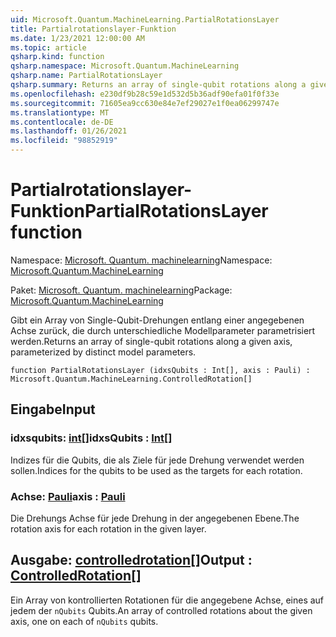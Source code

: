 ```yaml
---
uid: Microsoft.Quantum.MachineLearning.PartialRotationsLayer
title: Partialrotationslayer-Funktion
ms.date: 1/23/2021 12:00:00 AM
ms.topic: article
qsharp.kind: function
qsharp.namespace: Microsoft.Quantum.MachineLearning
qsharp.name: PartialRotationsLayer
qsharp.summary: Returns an array of single-qubit rotations along a given axis, parameterized by distinct model parameters.
ms.openlocfilehash: e230df9b28c59e1d532d5b36adf90efa01f0f33e
ms.sourcegitcommit: 71605ea9cc630e84e7ef29027e1f0ea06299747e
ms.translationtype: MT
ms.contentlocale: de-DE
ms.lasthandoff: 01/26/2021
ms.locfileid: "98852919"
---
```

# <a name="partialrotationslayer-function"></a><span data-ttu-id="71ac4-102">Partialrotationslayer-Funktion</span><span class="sxs-lookup"><span data-stu-id="71ac4-102">PartialRotationsLayer function</span></span>

<span data-ttu-id="71ac4-103">Namespace: [Microsoft. Quantum. machinelearning](xref:Microsoft.Quantum.MachineLearning)</span><span class="sxs-lookup"><span data-stu-id="71ac4-103">Namespace: [Microsoft.Quantum.MachineLearning](xref:Microsoft.Quantum.MachineLearning)</span></span>

<span data-ttu-id="71ac4-104">Paket: [Microsoft. Quantum. machinelearning](https://nuget.org/packages/Microsoft.Quantum.MachineLearning)</span><span class="sxs-lookup"><span data-stu-id="71ac4-104">Package: [Microsoft.Quantum.MachineLearning](https://nuget.org/packages/Microsoft.Quantum.MachineLearning)</span></span>


<span data-ttu-id="71ac4-105">Gibt ein Array von Single-Qubit-Drehungen entlang einer angegebenen Achse zurück, die durch unterschiedliche Modellparameter parametrisiert werden.</span><span class="sxs-lookup"><span data-stu-id="71ac4-105">Returns an array of single-qubit rotations along a given axis, parameterized by distinct model parameters.</span></span>

```qsharp
function PartialRotationsLayer (idxsQubits : Int[], axis : Pauli) : Microsoft.Quantum.MachineLearning.ControlledRotation[]
```


## <a name="input"></a><span data-ttu-id="71ac4-106">Eingabe</span><span class="sxs-lookup"><span data-stu-id="71ac4-106">Input</span></span>

### <a name="idxsqubits--int"></a><span data-ttu-id="71ac4-107">idxsqubits: [int](xref:microsoft.quantum.lang-ref.int)[]</span><span class="sxs-lookup"><span data-stu-id="71ac4-107">idxsQubits : [Int](xref:microsoft.quantum.lang-ref.int)[]</span></span>

<span data-ttu-id="71ac4-108">Indizes für die Qubits, die als Ziele für jede Drehung verwendet werden sollen.</span><span class="sxs-lookup"><span data-stu-id="71ac4-108">Indices for the qubits to be used as the targets for each rotation.</span></span>


### <a name="axis--pauli"></a><span data-ttu-id="71ac4-109">Achse: [Pauli](xref:microsoft.quantum.lang-ref.pauli)</span><span class="sxs-lookup"><span data-stu-id="71ac4-109">axis : [Pauli](xref:microsoft.quantum.lang-ref.pauli)</span></span>

<span data-ttu-id="71ac4-110">Die Drehungs Achse für jede Drehung in der angegebenen Ebene.</span><span class="sxs-lookup"><span data-stu-id="71ac4-110">The rotation axis for each rotation in the given layer.</span></span>



## <a name="output--controlledrotation"></a><span data-ttu-id="71ac4-111">Ausgabe: [controlledrotation](xref:Microsoft.Quantum.MachineLearning.ControlledRotation)[]</span><span class="sxs-lookup"><span data-stu-id="71ac4-111">Output : [ControlledRotation](xref:Microsoft.Quantum.MachineLearning.ControlledRotation)[]</span></span>

<span data-ttu-id="71ac4-112">Ein Array von kontrollierten Rotationen für die angegebene Achse, eines auf jedem der `nQubits` Qubits.</span><span class="sxs-lookup"><span data-stu-id="71ac4-112">An array of controlled rotations about the given axis, one on each of `nQubits` qubits.</span></span>